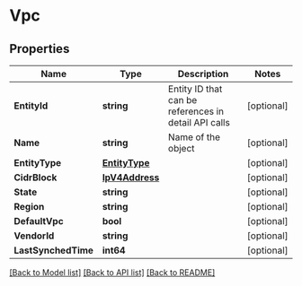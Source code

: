 # Vpc

## Properties

Name | Type | Description | Notes
------------ | ------------- | ------------- | -------------
**EntityId** | **string** | Entity ID that can be references in detail API calls | [optional] 
**Name** | **string** | Name of the object | [optional] 
**EntityType** | [**EntityType**](EntityType.md) |  | [optional] 
**CidrBlock** | [**IpV4Address**](IpV4Address.md) |  | [optional] 
**State** | **string** |  | [optional] 
**Region** | **string** |  | [optional] 
**DefaultVpc** | **bool** |  | [optional] 
**VendorId** | **string** |  | [optional] 
**LastSynchedTime** | **int64** |  | [optional] 

[[Back to Model list]](../README.md#documentation-for-models) [[Back to API list]](../README.md#documentation-for-api-endpoints) [[Back to README]](../README.md)


